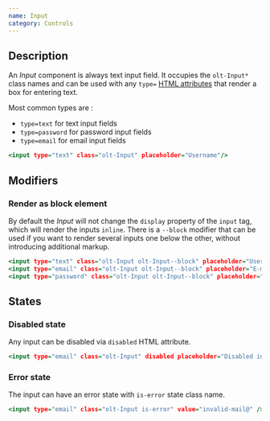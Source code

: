 ```yaml
---
name: Input
category: Controls
---
```


## Description

An *Input* component is always text input field. It occupies the `olt-Input*`
class names and can be used with any `type=` 
[HTML attributes](https://developer.mozilla.org/en-US/docs/Web/HTML/Element/input)
that render a box for entering text.

Most common types are :

- `type=text` for text input fields
- `type=password` for password input fields
- `type=email` for email input fields

```input.html
<input type="text" class="olt-Input" placeholder="Username"/>
```

## Modifiers

### Render as block element

By default the *Input* will not change the `display` property of the `input`
tag, which will render the inputs `inline`. There is a `--block` modifier that
can be used if you want to render several inputs one below the other, without
introducing additional markup.

```block.html
<input type="text" class="olt-Input olt-Input--block" placeholder="Username"/>
<input type="email" class="olt-Input olt-Input--block" placeholder="E-mail"/>
<input type="password" class="olt-Input olt-Input--block" placeholder="Password"/>
```

## States

### Disabled state

Any input can be disabled via `disabled` HTML attribute.

```disabled.html
<input type="email" class="olt-Input" disabled placeholder="Disabled input" />
```

### Error state

The input can have an error state with `is-error` state class name.

```error.html
<input type="email" class="olt-Input is-error" value="invalid-mail@" />
```
